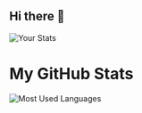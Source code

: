 ## Hi there 👋
![Your Stats](https://github-readme-stats.vercel.app/api?username=Phong74R5&show_icons=true&theme=radical)
# My GitHub Stats

![Most Used Languages](https://github-readme-stats.vercel.app/api/top-langs/?username=Phong74R5&layout=compact&theme=radical)
<!--
**Phong74R5/Phong74R5** is a ✨ _special_ ✨ repository because its `README.md` (this file) appears on your GitHub profile.

Here are some ideas to get you started:

- 🔭 I’m currently working on ...
- 🌱 I’m currently learning ...
- 👯 I’m looking to collaborate on ...
- 🤔 I’m looking for help with ...
- 💬 Ask me about ...
- 📫 How to reach me: ...
- 😄 Pronouns: ...
- ⚡ Fun fact: ...
-->
